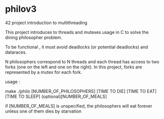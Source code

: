 # philov3
42 project introduction to multithreading

This project introduces to threads and mutexes usage in C to solve the dining philosopher problem.

To be functional , it must avoid deadlocks (or potential deadlocks) and dataraces.

N philosophers correspond to N threads and each thread has access to two forks (one on the left and one on the right).
In this project, forks are represented by a mutex for each fork.

usage : 

make
./philo [NUMBER_OF_PHILOSOPHERS] [TIME TO DIE] [TIME TO EAT] [TIME TO SLEEP] (optional)[NUMBER_OF_MEALS]

if [NUMBER_OF_MEALS] is unspecified, the philosophers will eat forever unless one of them dies by starvation
